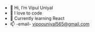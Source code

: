 - 👋 Hi, I’m Vipul Uniyal
- 👀 I love to code 
- 🌱 Currently learning React 
- 📫 -email- vipoouniyal565@gmail.com

<!---
vipuluniyal/vipuluniyal is a ✨ special ✨ repository because its `README.md` (this file) appears on your GitHub profile.
You can click the Preview link to take a look at your changes.
--->
